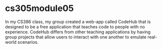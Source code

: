 # cs305module05

In my CS386 class, my group created a web-app called CodeHub that is designed to be a free application that teaches code to people with no experience. CodeHub differs from other teaching applications by having group projects that allow users to interact with one another to emulate real-world scenarios.


